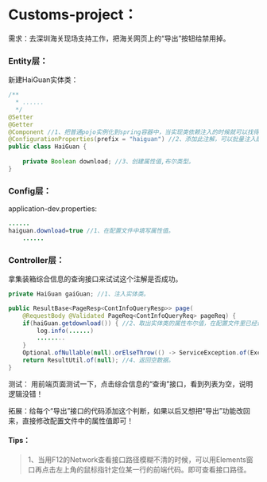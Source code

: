 # Customs-project：

需求：去深圳海关现场支持工作，把海关网页上的“导出”按钮给禁用掉。

### Entity层：

新建HaiGuan实体类：

```java
/**
  * ......
  */
@Setter
@Getter
@Component //1、把普通pojo实例化到spring容器中，当实现类依赖注入的时候就可以找得到这个实体类。
@ConfigurationProperties(prefix = "haiguan") //2、添加此注解，可以批量注入配置文件的值。支持松散绑定，只需要指定一个前缀，就能绑定有这个前缀的所有属性值。 填写前缀。。
public class HaiGuan { 
    
    private Boolean download; //3、创建属性值,布尔类型。
}
```

### Config层：

application-dev.properties:

```java
......
haiguan.download=true //1、在配置文件中填写属性值。
    ......
```

### Controller层：

拿集装箱综合信息的查询接口来试试这个注解是否成功。

```java
private HaiGuan gaiGuan; //1、注入实体类。

public ResultBase<PageResp<ContInfoQueryResp>> page(
    @RequestBody @Validated PageReq<ContInfoQueryReq> pageReq) {
    if(haiGuan.getdownload()) { //2、取出实体类的属性布尔值，在配置文件里已经设置好值。再用if判断。
        log.info(......)
        ........
    }
    Optional.ofNullable(null).orElseThrow(() -> ServiceException.of(ExceptionEnum.EXCEPTION_UNKNOW)); //3、当布尔值为false，弹出未知异常信息。
    return ResultUtil.of(null); //4、返回空数据。
}
```

测试： 用前端页面测试一下，点击综合信息的“查询”接口，看到列表为空，说明逻辑没错！

拓展：给每个“导出”接口的代码添加这个判断，如果以后又想把“导出”功能改回来，直接修改配置文件中的属性值即可！

#### Tips：

> 1、当用F12的Network查看接口路径模糊不清的时候，可以用Elements窗口再点击左上角的鼠标指针定位某一行的前端代码。即可查看接口路径。

















































































